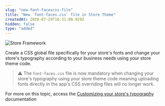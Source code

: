 ```yaml
---
slug: "new-font-facescss-file"
title: "New `font-faces.css` file in Store Theme"
createdAt: 2020-07-29T16:31:00.929Z
hidden: false
type: "added"
---
```


![Store Framework](https://img.shields.io/badge/-Store%20Framework-red)

Create a CSS global file specifically for your store's fonts and change your store's typography according to your business needs using your store theme code.

> ⚠️ The `font-faces.css` file is now mandatory when changing your store's typography using your store theme code meaning uploading fonts directly in the app's CSS overriding files will no longer work. 

For more on this topic, access the [Customizing your store's typography](https://vtex.io/docs/recipes/style/customizing-your-stores-typography/) documentation